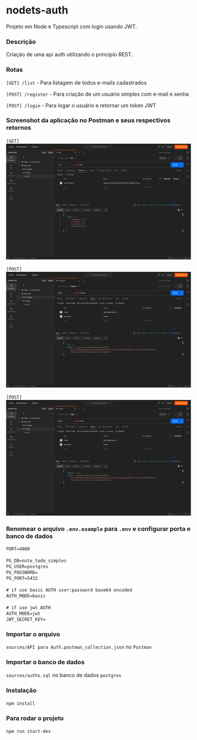 # nodets-auth

Projeto em Node e Typescript com login usando JWT.

### Descrição
Criação de uma api auth utilizando o príncipio REST.

### Rotas

`[GET] /list` - Para listagem de todos e-mails cadastrados

`[POST] /register` - Para criação de um usuário simples com e-mail e senha

`[POST] /login` - Para logar o usuário e retornar um token JWT

### Screenshot da aplicação no Postman e seus respectivos retornos
`[GET]`
![nodets-auth-list](https://raw.githubusercontent.com/uPablo/nodets-auth/main/assets/nodets-auth-list.png)

`[POST]`
![nodets-auth-register](https://raw.githubusercontent.com/uPablo/nodets-auth/main/assets/nodets-auth-register.png)

`[POST]`
![nodets-auth-login](https://raw.githubusercontent.com/uPablo/nodets-auth/main/assets/nodets-auth-login.png)

### Renomear o arquivo `.env.example` para `.env` e configurar porta e banco de dados
```
PORT=4000

PG_DB=note_todo_simples
PG_USER=postgres
PG_PASSWORD=
PG_PORT=5432

# if use basic AUTH user:password base64 encoded
AUTH_MODE=basic

# if use jwt AUTH
AUTH_MODE=jwt
JWT_SECRET_KEY=
```

### Importar o arquivo 
`sources/API para Auth.postman_collection.json` no `Postman`

### Importar o banco de dados 
`sources/auths.sql` no banco de dados `postgres`

### Instalação
`npm install`

### Para rodar o projeto
`npm run start-dev`